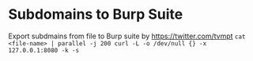 # Subdomains to Burp Suite
Export subdmains from file to Burp suite by https://twitter.com/tvmpt
```cat <file-name> | parallel -j 200 curl -L -o /dev/null {} -x 127.0.0.1:8080 -k -s```
